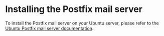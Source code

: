 # Installing the Postfix mail server

To install the Postfix mail server on your Ubuntu server, please refer to the [Ubuntu Postfix mail server documentation](https://ubuntu.com/server/docs/install-and-configure-postfix).